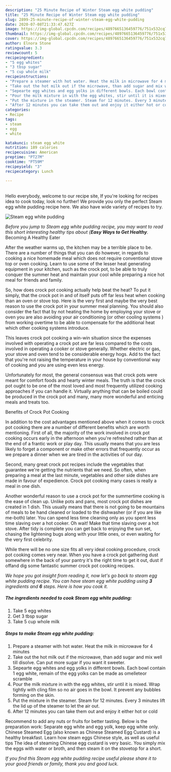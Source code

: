 ```yaml
---
description: "25 Minute Recipe of Winter Steam egg white pudding"
title: "25 Minute Recipe of Winter Steam egg white pudding"
slug: 2899-25-minute-recipe-of-winter-steam-egg-white-pudding
date: 2020-07-08T21:33:47.627Z
image: https://img-global.cpcdn.com/recipes/4897665136459776/751x532cq70/steam-egg-white-pudding-recipe-main-photo.jpg
thumbnail: https://img-global.cpcdn.com/recipes/4897665136459776/751x532cq70/steam-egg-white-pudding-recipe-main-photo.jpg
cover: https://img-global.cpcdn.com/recipes/4897665136459776/751x532cq70/steam-egg-white-pudding-recipe-main-photo.jpg
author: Elnora Stone
ratingvalue: 3.3
reviewcount: 5
recipeingredient:
- "5 egg whites"
- "3 tbsp sugar"
- "5 cup whole milk"
recipeinstructions:
- "Prepare a steamer with hot water. Heat the milk in microwave for 4 minutes"
- "Take out the hot milk out if the microwave, than add sugar and mix well till disolve. Can put more sugar if you want it sweeter."
- "Sepearte egg whites and egg yolks in different bowls. Each bowl contain 1 egg white, remain of the egg yolks can be made as omelleteor scramble"
- "Pour the milk mixture in with the egg whites, stir until it is mixed. Wrap tightly with cling film so no air goes in the bowl. It prevent any bubbles forming on the skin."
- "Put the mixture in the steamer. Steam for 12 minutes. Every 3 minutes lift the lid up of the steamer to let the air out."
- "After 12 minutes you can take them out and enjoy it either hot or cold"
categories:
- Recipe
tags:
- steam
- egg
- white

katakunci: steam egg white 
nutrition: 189 calories
recipecuisine: American
preptime: "PT27M"
cooktime: "PT59M"
recipeyield: "3"
recipecategory: Lunch

---
```

<br>
Hello everybody, welcome to our recipe site, If you're looking for recipes idea to cook today, look no further! We provide you only the perfect Steam egg white pudding recipe here. We also have wide variety of recipes to try.
<br>


![Steam egg white pudding](https://img-global.cpcdn.com/recipes/4897665136459776/751x532cq70/steam-egg-white-pudding-recipe-main-photo.jpg)

<i>Before you jump to Steam egg white pudding recipe, you may want to read this short interesting healthy tips about {<strong>Easy Ways to Get Healthy</strong>.</i>
Becoming A Healthy Eater


After the weather warms up, the kitchen may be a terrible place to be. There are a number of things that you can do however, in regards to cooking a nice homemade meal which does not require conventional stove top or oven cooking. Learn to use some of the lesser heat generating equipment in your kitchen, such as the crock pot, to be able to truly conquer the summer heat and maintain your cool while preparing a nice hot meal for friends and family.

So, how does crock pot cooking actually help beat the heat? To put it simply, that the crock pot in and of itself puts off far less heat when cooking than an oven or stove top. Here is the very first and maybe the very best reason to use the crock pot in your summer meal planning. You should also consider the fact that by not heating the home by employing your stove or oven you are also avoiding your air conditioning (or other cooling systems ) from working overtime to be able to compensate for the additional heat which other cooking systems introduce.

This leaves crock pot cooking a win-win situation since the expenses involved with operating a crock pot are far less compared to the costs involved in operating a cooker or stove generally. Whether electric or gas, your stove and oven tend to be considerable energy hogs. Add to the fact that you're not raising the temperature in your house by conventional way of cooking and you are using even less energy.

Unfortunately for most, the general consensus was that crock pots were meant for comfort foods and hearty winter meals.  The truth is that the crock pot ought to be one of the most loved and most frequently utilized cooking approaches if you can handle it.  Virtually anything that can be boiled could be produced in the crock pot and many, many more wonderful and enticing meals and treats too.

Benefits of Crock Pot Cooking

In addition to the cost advantages mentioned above when it comes to crock pot cooking there are a number of different benefits which are worth mentioning. First of all, the majority of the work involved in crock pot cooking occurs early in the afternoon when you're refreshed rather than at the end of a frantic work or play day. This usually means that you are less likely to forget a component or make other errors that frequently occur as we prepare a dinner when we are tired in the activities of our day.

Second, many great crock pot recipes include the vegetables that guarantee we're getting the nutrients that we need. So often, when preparing a meal at the last minute, vegetables and other side dishes are made in favour of expedience. Crock pot cooking many cases is really a meal in one dish.

Another wonderful reason to use a crock pot for the summertime cooking is the ease of clean up.  Unlike pots and pans, most crock pot dishes are created in 1 dish. This usually means that there is not going to be mountains of meals to be hand cleaned or loaded to the dishwasher (or if you are like me-both) later. You can spend less time cleaning only as you spent less time slaving over a hot cooker. Oh wait! Make that time slaving over a hot stove. After tidy is complete you can get back to enjoying the sun set, chasing the lightening bugs along with your little ones, or even waiting for the very first celebrity.

While there will be no one size fits all very ideal cooking procedure, crock pot cooking comes very near. When you have a crock pot gathering dust somewhere in the back of your pantry it's the right time to get it out, dust if offand dig some fantastic summer crock pot cooking recipes.


<i>We hope you got insight from reading it, now let's go back to steam egg white pudding recipe. You can have steam egg white pudding using <strong>3</strong> ingredients and <strong>6</strong> steps. Here is how you cook it.
</i>

##### The ingredients needed to cook Steam egg white pudding:

1. Take 5 egg whites
1. Get 3 tbsp sugar
1. Take 5 cup whole milk


##### Steps to make Steam egg white pudding:

1. Prepare a steamer with hot water. Heat the milk in microwave for 4 minutes
1. Take out the hot milk out if the microwave, than add sugar and mix well till disolve. Can put more sugar if you want it sweeter.
1. Sepearte egg whites and egg yolks in different bowls. Each bowl contain 1 egg white, remain of the egg yolks can be made as omelleteor scramble
1. Pour the milk mixture in with the egg whites, stir until it is mixed. Wrap tightly with cling film so no air goes in the bowl. It prevent any bubbles forming on the skin.
1. Put the mixture in the steamer. Steam for 12 minutes. Every 3 minutes lift the lid up of the steamer to let the air out.
1. After 12 minutes you can take them out and enjoy it either hot or cold


Recommend to add any nuts or fruits for better tasting. Below is the preparation work: Separate egg white and egg yolk, keep egg white only. Chinese Steamed Egg (also known as Chinese Steamed Egg Custard) is a healthy breakfast. Learn how steam eggs Chinese style, as well as useful tips The idea of steaming Chinese egg custard is very basic. You simply mix the eggs with water or broth, and then steam it on the stovetop for a short. 

<i>If you find this Steam egg white pudding recipe useful please share it to your good friends or family, thank you and good luck.</i>
